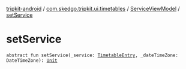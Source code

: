 [tripkit-android](../../index.md) / [com.skedgo.tripkit.ui.timetables](../index.md) / [ServiceViewModel](index.md) / [setService](./set-service.md)

# setService

`abstract fun setService(_service: `[`TimetableEntry`](../../com.skedgo.tripkit.ui.model/-timetable-entry/index.md)`, _dateTimeZone: DateTimeZone): `[`Unit`](https://kotlinlang.org/api/latest/jvm/stdlib/kotlin/-unit/index.html)